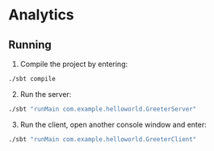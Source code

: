 # Analytics

## Running

1. Compile the project by entering:

```bash
./sbt compile
```

2. Run the server:

```bash
./sbt "runMain com.example.helloworld.GreeterServer"
```

3. Run the client, open another console window and enter:

```bash
./sbt "runMain com.example.helloworld.GreeterClient"
```
